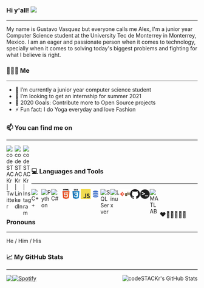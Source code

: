 ### Hi y'all! <img src="https://raw.githubusercontent.com/MartinHeinz/MartinHeinz/master/wave.gif" width="30px">
---
My name is Gustavo Vasquez but everyone calls me Alex, I'm a junior year Computer Science student at the University Tec de Monterrey in Monterrey, Mexico.
I am an eager and passionate person when it comes to technology, specially when it comes to solving today's biggest problems and fighting for what I believe
is right.

### 👨🏼‍💻 Me
---
- 🌱 I’m currently a junior year computer science student
- 👯 I’m looking to get an internship for summer 2021
- 🥅 2020 Goals: Contribute more to Open Source projects
- ⚡ Fun fact: I do Yoga everyday and love Fashion

### 📫 You can find me on
---
[<img align="left" alt="codeSTACKr | Twitter" width="22px" src="https://cdn.jsdelivr.net/npm/simple-icons@v3/icons/twitter.svg" />][twitter]
[<img align="left" alt="codeSTACKr | LinkedIn" width="22px" src="https://cdn.jsdelivr.net/npm/simple-icons@v3/icons/linkedin.svg" />][linkedin]
[<img align="left" alt="codeSTACKr | Instagram" width="22px" src="https://cdn.jsdelivr.net/npm/simple-icons@v3/icons/instagram.svg" />][instagram]

<br />
<br />

### 💻 Languages and Tools
---

<img align="left" alt="C++" width="26px" src="https://upload.wikimedia.org/wikipedia/commons/thumb/1/18/ISO_C%2B%2B_Logo.svg/306px-ISO_C%2B%2B_Logo.svg.png" />
<img align="left" alt="Python" width="26px" src="https://cdn3.iconfinder.com/data/icons/logos-and-brands-adobe/512/267_Python-512.png" />
<img align="left" alt="C#" width="26px" src="https://upload.wikimedia.org/wikipedia/commons/thumb/7/7a/C_Sharp_logo.svg/932px-C_Sharp_logo.svg.png" />
<img align="left" alt="HTML5" width="26px" src="https://raw.githubusercontent.com/github/explore/80688e429a7d4ef2fca1e82350fe8e3517d3494d/topics/html/html.png" />
<img align="left" alt="CSS3" width="26px" src="https://raw.githubusercontent.com/github/explore/80688e429a7d4ef2fca1e82350fe8e3517d3494d/topics/css/css.png" />
<img align="left" alt="JavaScript" width="26px" src="https://raw.githubusercontent.com/github/explore/80688e429a7d4ef2fca1e82350fe8e3517d3494d/topics/javascript/javascript.png" />
<img align="left" alt="SQL" width="26px" src="https://raw.githubusercontent.com/github/explore/80688e429a7d4ef2fca1e82350fe8e3517d3494d/topics/sql/sql.png" />
<img align="left" alt="SQLServer" width="26px" src="https://img.icons8.com/color/452/microsoft-sql-server.png" />
<img align="left" alt="Linux" width="26px" src="https://cdn.iconscout.com/icon/free/png-512/linux-17-570099.png" />
<img align="left" alt="Git" width="26px" src="https://raw.githubusercontent.com/github/explore/80688e429a7d4ef2fca1e82350fe8e3517d3494d/topics/git/git.png" />
<img align="left" alt="GitHub" width="26px" src="https://raw.githubusercontent.com/github/explore/78df643247d429f6cc873026c0622819ad797942/topics/github/github.png" />
<img align="left" alt="Terminal" width="26px" src="https://raw.githubusercontent.com/github/explore/80688e429a7d4ef2fca1e82350fe8e3517d3494d/topics/terminal/terminal.png" />
<img align="left" alt="MATLAB" width="26px" src="https://i.redd.it/1lihwxjxacxy.png" />

<br />
<br />

### ❤️🧡💛💚💙💜 Pronouns
---
He / Him / His

### 📈 My GitHub Stats
---

<img align="right" alt="codeSTACKr's GitHub Stats" src="https://github-readme-stats.codestackr.vercel.app/api?username=alexvasqxz&show_icons=true&hide_border=true" />
<img align="left" src="https://github-readme-stats.vercel.app/api/top-langs/?username=alexvasqxz&hide=java,html&title_color=000000&text_color=000000&icon_color=000000&bg_color=ffffff" />

[![Spotify](https://now-playing.alexvasqxz.vercel.app/api/spotify-playing)](https://open.spotify.com/user/codestackr)

<!-- Icons -->

[1.2]: https://img.icons8.com/metro/26/000000/twitter.png 
[2.2]: https://img.icons8.com/ios-glyphs/30/000000/linkedin.png 
[3.2]: https://img.icons8.com/material-sharp/24/000000/instagram-new.png

<!-- Links to your social media accounts -->

[twitter]: http://twitter.com/gustale_xx
[instagram]: https://www.instagram.com/alex.vasqxz/
[linkedin]: https://www.linkedin.com/in/gustavo-vasquez99/
<!--
**alexvasqxz/alexvasqxz** is a ✨ _special_ ✨ repository because its `README.md` (this file) appears on your GitHub profile.


